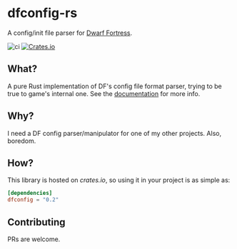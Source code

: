 # dfconfig-rs
A config/init file parser for [Dwarf Fortress](https://www.bay12games.com/dwarves/).

![ci](https://github.com/spitfire05/dfconfig-rs/workflows/Rust/badge.svg)
[![Crates.io](https://img.shields.io/crates/v/dfconfig.svg)](https://crates.io/crates/dfconfig)

## What?
A pure Rust implementation of DF's config file format parser, trying to be true to game's internal one.
See the [documentation](https://docs.rs/dfconfig/) for more info.

## Why?
I need a DF config parser/manipulator for one of my other projects.
Also, boredom.

## How?
This library is hosted on *crates.io*, so using it in your project is as simple as:
```toml
[dependencies]
dfconfig = "0.2"
```

## Contributing
PRs are welcome.
